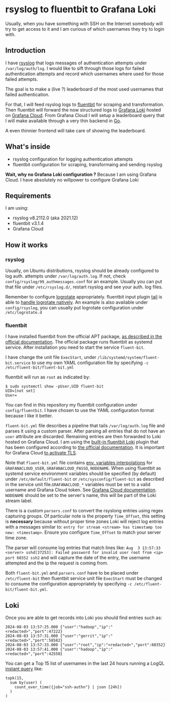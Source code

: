 # rsyslog to fluentbit to Grafana Loki

Usually, when you have something with SSH on the Internet somebody will try to get access to it and I am curious of which usernames they try to login with.

## Introduction

I have [rsyslog](https://www.rsyslog.com/) that logs messages of authentication attempts under `/var/log/auth/log`. I would like to sift through those logs for failed authentication attempts and record which usernames where used for those failed attempts.

The goal is to make a (live ?) leaderboard of the most used usernames that failed authentication.

For that, I will feed rsyslog logs to [fluentbit](https://fluentbit.io/) for scraping and transformation. Then fluentbit will forward the now structured logs to [Grafana Loki](https://grafana.com/docs/loki/latest/get-started/labels/) hosted on [Grafana Cloud](https://grafana.com/products/cloud/). From Grafana Cloud I will setup a leaderboard query that I will make available through a very thin backend in [Go](https://github.com/gin-gonic/gin).

A even thinnier frontend will take care of showing the leaderboard.

## What's inside

- rsyslog configuration for logging authentication attempts
- fluentbit configuration for scraping, transformaing and sending rsyslog

**Wait, why no Grafana Loki configuration ?**
Because I am using Grafana Cloud. I have absolutely no willpower to configure Grafana Loki

## Requirements

I am using:

- rsyslog v8.2112.0 (aka 2021.12)
- fluentbit v3.1.4
- Grafana Cloud

## How it works

### rsyslog

Usually, on Ubuntu distributions, rsyslog should be already configured to log auth. attempts under `/var/log/auth.log`. If not, check `config/rsyslog/99_authmessages.conf` for an example. Usually you can put that file under `/etc/rsyslog.d/`, restart rsyslog and see your auth. log files.

Remember to configure [logrotate](https://linux.die.net/man/8/logrotate) appropriately. fluentbit input plugin [tail](https://docs.fluentbit.io/manual/pipeline/inputs/tail) is able to [handle logrotate natively](https://docs.fluentbit.io/manual/pipeline/inputs/tail#file-rotation). An example is also available under `config/rsyslog`, you can usually put logrotate configuration under `/etc/logrotate.d`

### fluentbit

I have installed fluentbit from the official APT package, [as described in the official documentation](https://docs.fluentbit.io/manual/installation/linux/ubuntu). The official package runs fluentbit as systemd service. After installation you need to start the service `fluent-bit`.

I have change the unit file `ExecStart`, under `/lib/systemd/system/fluent-bit.service` to use my own YAML configuration file by specifying `-c /etc/fluent-bit/fluent-bit.yml`

fluentbit will run as `root` as indicated by:

```
$ sudo systemctl show -pUser,UID fluent-bit
UID=[not set]
User=
```

You can find in this repository my fluentbit configuration under `config/fluentbit`. I have chosen to use the YAML configuration format because I like it better.

`fluent-bit.yml` file describes a pipeline that tails `/var/log/auth.log` file and parses it using a custom parser. After parsing all entries that do not have an `user` attribute are discarded. Remaining entries are then forwarded to Loki hosted on Grafana Cloud. I am using the [built-in fluentbit Loki](https://docs.fluentbit.io/manual/pipeline/outputs/loki) plugin that has been configured according to [the official documentation](https://docs.fluentbit.io/manual/pipeline/outputs/loki#fluent-bit--grafana-cloud). It is important for Grafana Cloud [to activate TLS](https://docs.fluentbit.io/manual/administration/transport-security#example-enable-tls-on-http-output).

Note that `fluent-bit.yml` file contains [env. variables interpolations](https://docs.fluentbit.io/manual/administration/configuring-fluent-bit/classic-mode/variables) for `GRAFANACLOUD_USER`, `GRAFANACLOUD_PASSD`, `NODENAME`. When using fluentbit as systemd service environment variables should be specified (by default) under `/etc/default/fluent-bit` or `/etc/sysconfig/fluent-bit` as described in the service unit file.`GRAFANACLOUD_*` variables must be set to a valid username and Grafana Cloud token. See [Grafana Cloud documentation](https://grafana.com/docs/grafana-cloud/account-management/authentication-and-permissions/access-policies/authorize-services/). `NODENAME` should be set to the server's name, this will be part of the Loki stream label.

There is a custom `parsers.conf` to convert the rsyslong entries using regex capturing groups. Of particular note is the property `Time_Offset`, this setting is **necessary** because without proper time zones Loki will reject log entries with a messages similar to: `entry for stream <stream> has timestamp too new: <timestamp>`. Ensure you configure `Time_Offset` to match your server time zone.

The parser will consume log entries that match lines like: `Aug  3 13:57:33 <server> sshd[37253]: Failed password for invalid user root from <ip> port 60352 ssh2` and will capture the date of the entry, the username attempted and the ip the request is coming from.

Both `fluent-bit.yml` and `parsers.conf` have to be placed under `/etc/fluent-bit` then fluentbit service unit file `ExecStart` must be changed to consume the configuration appropriately by specifying `-c /etc/fluent-bit/fluent-bit.yml`.

## Loki

Once you are able to get records into Loki you should find entries such as:

```
2024-08-03 13:57:25.000	{"user":"hadoop","ip":"<redacted>","port":47222}
2024-08-03 13:57:31.000	{"user":"gerrit","ip":"<redacted>","port":58582}
2024-08-03 13:57:33.000	{"user":"root","ip":"<redacted>","port":60352}
2024-08-03 13:57:41.000	{"user":"hadoop","ip":"<redacted>","port":42550}
```

You can get a Top 15 list of usernames in the last 24 hours running a LogQL [instant query](https://grafana.com/docs/loki/latest/reference/loki-http-api/#query-logs-at-a-single-point-in-time) like:

```
topk(15,
  sum by(user) (
    count_over_time({job="ssh-authn"} | json [24h])
  )
)
```
